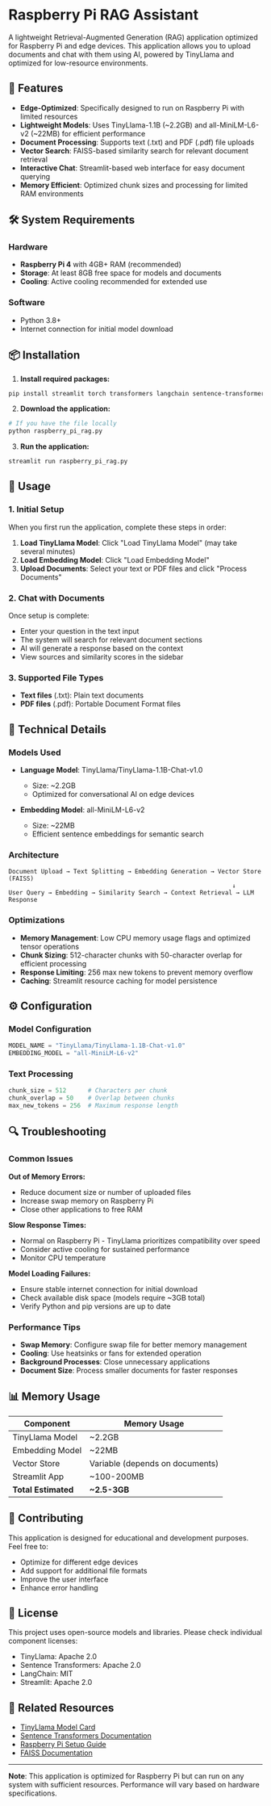 
# Raspberry Pi RAG Assistant

A lightweight Retrieval-Augmented Generation (RAG) application optimized for Raspberry Pi and edge devices. This application allows you to upload documents and chat with them using AI, powered by TinyLlama and optimized for low-resource environments.

## 🚀 Features

- **Edge-Optimized**: Specifically designed to run on Raspberry Pi with limited resources
- **Lightweight Models**: Uses TinyLlama-1.1B (~2.2GB) and all-MiniLM-L6-v2 (~22MB) for efficient performance
- **Document Processing**: Supports text (.txt) and PDF (.pdf) file uploads
- **Vector Search**: FAISS-based similarity search for relevant document retrieval
- **Interactive Chat**: Streamlit-based web interface for easy document querying
- **Memory Efficient**: Optimized chunk sizes and processing for limited RAM environments

## 🛠️ System Requirements

### Hardware
- **Raspberry Pi 4** with 4GB+ RAM (recommended)
- **Storage**: At least 8GB free space for models and documents
- **Cooling**: Active cooling recommended for extended use

### Software
- Python 3.8+
- Internet connection for initial model download

## 📦 Installation

1. **Install required packages:**
```bash
pip install streamlit torch transformers langchain sentence-transformers faiss-cpu pypdf
```

2. **Download the application:**
```bash
# If you have the file locally
python raspberry_pi_rag.py
```

3. **Run the application:**
```bash
streamlit run raspberry_pi_rag.py
```

## 🚀 Usage

### 1. Initial Setup

When you first run the application, complete these steps in order:

1. **Load TinyLlama Model**: Click "Load TinyLlama Model" (may take several minutes)
2. **Load Embedding Model**: Click "Load Embedding Model" 
3. **Upload Documents**: Select your text or PDF files and click "Process Documents"

### 2. Chat with Documents

Once setup is complete:
- Enter your question in the text input
- The system will search for relevant document sections
- AI will generate a response based on the context
- View sources and similarity scores in the sidebar

### 3. Supported File Types

- **Text files** (.txt): Plain text documents
- **PDF files** (.pdf): Portable Document Format files

## 🔧 Technical Details

### Models Used

- **Language Model**: TinyLlama/TinyLlama-1.1B-Chat-v1.0
  - Size: ~2.2GB
  - Optimized for conversational AI on edge devices
  
- **Embedding Model**: all-MiniLM-L6-v2
  - Size: ~22MB
  - Efficient sentence embeddings for semantic search

### Architecture

```
Document Upload → Text Splitting → Embedding Generation → Vector Store (FAISS)
                                                              ↓
User Query → Embedding → Similarity Search → Context Retrieval → LLM Response
```

### Optimizations

- **Memory Management**: Low CPU memory usage flags and optimized tensor operations
- **Chunk Sizing**: 512-character chunks with 50-character overlap for efficient processing
- **Response Limiting**: 256 max new tokens to prevent memory overflow
- **Caching**: Streamlit resource caching for model persistence

## ⚙️ Configuration

### Model Configuration
```python
MODEL_NAME = "TinyLlama/TinyLlama-1.1B-Chat-v1.0"
EMBEDDING_MODEL = "all-MiniLM-L6-v2"
```

### Text Processing
```python
chunk_size = 512      # Characters per chunk
chunk_overlap = 50    # Overlap between chunks
max_new_tokens = 256  # Maximum response length
```

## 🔍 Troubleshooting

### Common Issues

**Out of Memory Errors:**
- Reduce document size or number of uploaded files
- Increase swap memory on Raspberry Pi
- Close other applications to free RAM

**Slow Response Times:**
- Normal on Raspberry Pi - TinyLlama prioritizes compatibility over speed
- Consider active cooling for sustained performance
- Monitor CPU temperature

**Model Loading Failures:**
- Ensure stable internet connection for initial download
- Check available disk space (models require ~3GB total)
- Verify Python and pip versions are up to date

### Performance Tips

- **Swap Memory**: Configure swap file for better memory management
- **Cooling**: Use heatsinks or fans for extended operation
- **Background Processes**: Close unnecessary applications
- **Document Size**: Process smaller documents for faster responses

## 📊 Memory Usage

| Component | Memory Usage |
|-----------|--------------|
| TinyLlama Model | ~2.2GB |
| Embedding Model | ~22MB |
| Vector Store | Variable (depends on documents) |
| Streamlit App | ~100-200MB |
| **Total Estimated** | **~2.5-3GB** |

## 🤝 Contributing

This application is designed for educational and development purposes. Feel free to:
- Optimize for different edge devices
- Add support for additional file formats
- Improve the user interface
- Enhance error handling

## 📄 License

This project uses open-source models and libraries. Please check individual component licenses:
- TinyLlama: Apache 2.0
- Sentence Transformers: Apache 2.0
- LangChain: MIT
- Streamlit: Apache 2.0

## 🔗 Related Resources

- [TinyLlama Model Card](https://huggingface.co/TinyLlama/TinyLlama-1.1B-Chat-v1.0)
- [Sentence Transformers Documentation](https://www.sbert.net/)
- [Raspberry Pi Setup Guide](https://www.raspberrypi.org/documentation/)
- [FAISS Documentation](https://faiss.ai/)

---

**Note**: This application is optimized for Raspberry Pi but can run on any system with sufficient resources. Performance will vary based on hardware specifications.
